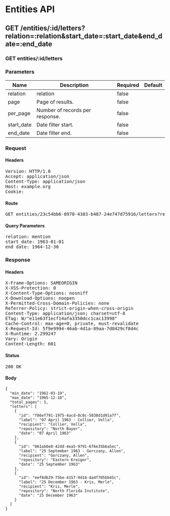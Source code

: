 # Entities API



## GET /entities/:id/letters?relation=:relation&amp;start_date=:start_date&amp;end_date=:end_date

### GET entities/:id/letters

### Parameters

| Name | Description | Required | Default |
|------|-------------|----------|---------|
| relation | relation | false | 
| page | Page of results. | false | 
| per_page | Number of records per response. | false | 
| start_date | Date filter start. | false | 
| end_date | Date filter end. | false | 

### Request

#### Headers

<pre>Version: HTTP/1.0
Accept: application/json
Content-Type: application/json
Host: example.org
Cookie: </pre>

#### Route

<pre>GET entities/23c54bb6-8970-4383-b487-24e747d75916/letters?relation=mention&amp;start_date=1963-01-01&amp;end_date=1964-12-30</pre>

#### Query Parameters

<pre>relation: mention
start_date: 1963-01-01
end_date: 1964-12-30</pre>

### Response

#### Headers

<pre>X-Frame-Options: SAMEORIGIN
X-XSS-Protection: 0
X-Content-Type-Options: nosniff
X-Download-Options: noopen
X-Permitted-Cross-Domain-Policies: none
Referrer-Policy: strict-origin-when-cross-origin
Content-Type: application/json; charset=utf-8
ETag: W/&quot;e11e63f1ecf14afa3350dcc1cac13998&quot;
Cache-Control: max-age=0, private, must-revalidate
X-Request-Id: 5f9e9994-46ab-4d1a-89aa-7d8429cf8d4c
X-Runtime: 2.299247
Vary: Origin
Content-Length: 601</pre>

#### Status

<pre>200 OK</pre>

#### Body

~~~
{
  "min_date": "1962-03-19",
  "max_date": "1965-12-18",
  "total_pages": 1,
  "letters": [
    {
      "id": "f86ef791-1975-4acd-8c0c-5038d1d91a7f",
      "label": "07 April 1963 - Collier, Vella",
      "recipient": "Collier, Vella",
      "repository": "North Bayer",
      "date": "07 April 1963"
    },
    {
      "id": "061ab0e0-42dd-4ea5-9791-6f6e35b6a5ec",
      "label": "25 September 1963 - Gorczany, Allen",
      "recipient": "Gorczany, Allen",
      "repository": "Eastern Kreiger",
      "date": "25 September 1963"
    },
    {
      "id": "eef8d629-75be-4157-9d14-4a4f705bb45c",
      "label": "25 December 1963 - Kris, Merle",
      "recipient": "Kris, Merle",
      "repository": "North Florida Institute",
      "date": "25 December 1963"
    }
  ]
}
~~~

